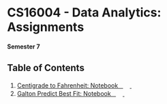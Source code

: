 # CS16004 - Data Analytics: Assignments
#### Semester 7

## Table of Contents
1. [Centigrade to Fahrenheit: Notebook &nbsp;&nbsp;<img height="16" width="16" src="https://cdn.thekrishna.in/img/icon/python.svg" />&nbsp;<img height="16" width="16" src="https://cdn.jsdelivr.net/npm/simple-icons@v3/icons/jupyter.svg" />](https://github.com/K-Kraken/Data-Analytics-Assignment/blob/master/Centigrade_to_Fahrenheit.ipynb)
2. [Galton Predict Best Fit: Notebook &nbsp;&nbsp;<img height="16" width="16" src="https://cdn.thekrishna.in/img/icon/python.svg" />&nbsp;<img height="16" width="16" src="https://cdn.jsdelivr.net/npm/simple-icons@v3/icons/jupyter.svg" />](https://github.com/K-Kraken/Data-Analytics-Assignment/blob/master/Galton_Predict_Best_Fit.ipynb)
